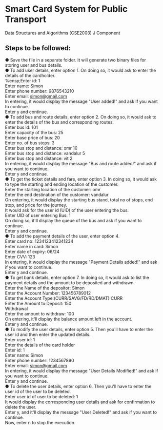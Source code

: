 # Smart Card System for Public Transport
Data Structures and Algorithms (CSE2003) J Component

## Steps to be followed:
● Save the file in a separate folder. It will generate two binary files for storing user and bus details.\
● To add user details, enter option 1. On doing so, it would ask to enter the details of the cardholder.\
	%ensp;Enter id: 1\
	Enter name: Simon\
	Enter phone number: 9876543210\
	Enter email: simon@gmail.com\
In entering, it would display the message "User added!" and ask if you want to continue.\
Enter y and continue.\
● To add bus and route details, enter option 2. On doing so, it would ask to enter the details of the bus and corresponding routes.\
	Enter bus id: 101\
	Enter capacity of the bus: 25\
	Enter base price of bus: 20\
	Enter no. of bus stops: 3\
	Enter bus stop and distance: omr 10\
	Enter bus stop and distance: vandalur 5\
	Enter bus stop and distance: vit 2\
In entering, it would display the message "Bus and route added!" and ask if you want to continue.\
Enter y and continue.\
● To get the ticket details and fare, enter option 3. In doing so, it would ask to type the starting and ending location of the customer.\
	Enter the starting location of the customer: omr\
	Enter the end destination of the customer: vandalur\
On entering, it would display the starting bus stand, total no of stops, end stop, and price for the journey.\
It would ask for the user id (UID) of the user entering the bus.\
	Enter UID of user entering Bus: 1\
On doing so, it'll display the queue of the bus and ask if you want to continue.\
Enter y and continue.\
● To add the payment details of the user, enter option 4.\
	Enter card no: 1234123412341234\
	Enter name in card: Simon\
	Enter date of expiry: 06/24\
	Enter CVV: 123\
In entering, it would display the message "Payment Details added!" and ask if you want to continue.\
Enter y and continue.\
● To get bank details, enter option 7. In doing so, it would ask to list the payment details and the amount to be deposited and withdrawn.\
	Enter the Name of the depositor: Simon\
	Enter the Account Number: 123456789012\
	Enter the Account Type:(CURR/SAVG/FD/RD/DMAT) CURR\
	Enter the Amount to Deposit: 150\
	Withdrawal\
	Enter the amount to withdraw: 100\
On entering, it'll display the balance amount left in the account.\
Enter y and continue.\
● To modify the user details, enter option 5. Then you'll have to enter the user id and then enter the updated details.\
	Enter user id: 1\
	Enter the details of the card holder\
	Enter id: 1\
	Enter name: Simon\
	Enter phone number: 1234567890\
	Enter email: simon@gmail.com\
In entering, it would display the message "User Details Modified!" and ask if you want to continue.\
Enter y and continue.\
● To delete the user details, enter option 6. Then you'll have to enter the user id of the user to be deleted.\
	Enter user id of user to be deleted: 1\
It would display the corresponding user details and ask for confirmation to delete the user.\
Enter y, and it'll display the message "User Deleted!" and ask if you want to continue.\
Now, enter n to stop the execution.
